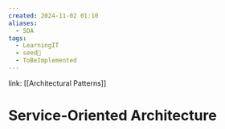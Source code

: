 ```yaml
---
created: 2024-11-02 01:10
aliases:
  - SOA
tags:
  - LearningIT
  - seed🌱
  - ToBeImplemented
---
```


link: [[Architectural Patterns]]

# Service-Oriented Architecture
